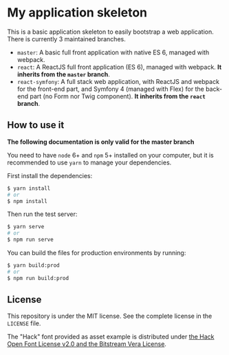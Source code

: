 # My application skeleton

This is a basic application skeleton to easily bootstrap a web application. There is currently 3 maintained branches.

- `master`: A basic full front application with native ES 6, managed with webpack.
- `react`: A ReactJS full front application (ES 6), managed with webpack.
  **It inherits from the `master` branch**.
- `react-symfony`: A full stack web application, with ReactJS and webpack for the front-end part, and Symfony 4 (managed with Flex) for the back-end part (no Form nor Twig component).
  **It inherits from the `react` branch**.

## How to use it

**The following documentation is only valid for the master branch**

You need to have `node` 6+ and `npm` 5+ installed on your computer, but it is recommended to use `yarn` to manage your dependencies.

First install the dependencies:

```bash
$ yarn install
# or
$ npm install
```
Then run the test server:

```bash
$ yarn serve
# or
$ npm run serve
```

You can build the files for production environments by running:

```bash
$ yarn build:prod
# or
$ npm run build:prod
```

## License

This repository is under the MIT license. See the complete license in the `LICENSE` file.

The "Hack" font provided as asset example is distributed under [the Hack Open Font License v2.0 and the Bitstream Vera License](https://github.com/chrissimpkins/Hack/blob/master/LICENSE.md).

